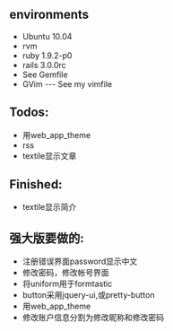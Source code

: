 environments
--------------------

* Ubuntu 10.04
* rvm
* ruby 1.9.2-p0
* rails 3.0.0rc
* See Gemfile
* GVim --- See my vimfile

Todos:
--------------------
* 用web_app_theme
* rss
* textile显示文章

Finished:
-------------------
* textile显示简介

强大版要做的:
--------------------
* 注册错误界面password显示中文
* 修改密码，修改帐号界面
* 将uniform用于formtastic
* button采用jquery-ui,或pretty-button
* 用web_app_theme
* 修改账户信息分割为修改昵称和修改密码

